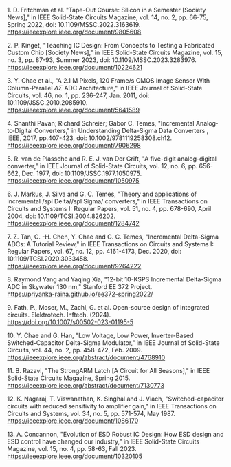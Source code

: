1\. D. Fritchman et al. "Tape-Out Course: Silicon in a Semester [Society News]," in IEEE Solid-State Circuits Magazine, vol. 14, no. 2, pp. 66-75, Spring 2022, doi: 10.1109/MSSC.2022.3163619.  
https://ieeexplore.ieee.org/document/9805608

2\. P. Kinget, "Teaching IC Design: From Concepts to Testing a Fabricated Custom Chip [Society News]," in IEEE Solid-State Circuits Magazine, vol. 15, no. 3, pp. 87-93, Summer 2023, doi: 10.1109/MSSC.2023.3283976.  
https://ieeexplore.ieee.org/document/10224621

3\. Y. Chae et al., "A 2.1 M Pixels, 120 Frame/s CMOS Image Sensor With Column-Parallel $\Delta \Sigma$ ADC Architecture," in IEEE Journal of Solid-State Circuits, vol. 46, no. 1, pp. 236-247, Jan. 2011, doi: 10.1109/JSSC.2010.2085910.  
https://ieeexplore.ieee.org/document/5641589

4\. Shanthi Pavan; Richard Schreier; Gabor C. Temes, "Incremental Analog‐to‐Digital Converters," in Understanding Delta-Sigma Data Converters , IEEE, 2017, pp.407-423, doi: 10.1002/9781119258308.ch12.  
https://ieeexplore.ieee.org/document/7906298

5\. R. van de Plassche and R. E. J. van Der Grift, "A five-digit analog-digital converter," in IEEE Journal of Solid-State Circuits, vol. 12, no. 6, pp. 656-662, Dec. 1977, doi: 10.1109/JSSC.1977.1050975.  
https://ieeexplore.ieee.org/document/1050975

6\. J. Markus, J. Silva and G. C. Temes, "Theory and applications of incremental /spl Delta//spl Sigma/ converters," in IEEE Transactions on Circuits and Systems I: Regular Papers, vol. 51, no. 4, pp. 678-690, April 2004, doi: 10.1109/TCSI.2004.826202.  
https://ieeexplore.ieee.org/document/1284742

7\. Z. Tan, C. -H. Chen, Y. Chae and G. C. Temes, "Incremental Delta-Sigma ADCs: A Tutorial Review," in IEEE Transactions on Circuits and Systems I: Regular Papers, vol. 67, no. 12, pp. 4161-4173, Dec. 2020, doi: 10.1109/TCSI.2020.3033458.  
https://ieeexplore.ieee.org/document/9264222

8\. Raymond Yang and Yaqing Xia, "12-bit 10-KSPS Incremental Delta-Sigma ADC in Skywater 130 nm," Stanford EE 372 Project.  
https://priyanka-raina.github.io/ee372-spring2022/  

9\. Fath, P., Moser, M., Zachl, G. et al. Open-source design of integrated circuits. Elektrotech. Inftech. (2024).  
https://doi.org/10.1007/s00502-023-01195-5

10\. Y. Chae and G. Han, "Low Voltage, Low Power, Inverter-Based Switched-Capacitor Delta-Sigma Modulator," in IEEE Journal of Solid-State Circuits, vol. 44, no. 2, pp. 458-472, Feb. 2009.  
https://ieeexplore.ieee.org/abstract/document/4768910  

11\. B. Razavi, "The StrongARM Latch [A Circuit for All Seasons]," in IEEE Solid-State Circuits Magazine, Spring 2015.  
https://ieeexplore.ieee.org/abstract/document/7130773

12\. K. Nagaraj, T. Viswanathan, K. Singhal and J. Vlach, "Switched-capacitor circuits with reduced sensitivity to amplifier gain," in IEEE Transactions on Circuits and Systems, vol. 34, no. 5, pp. 571-574, May 1987.  
https://ieeexplore.ieee.org/document/1086170 

13\. A. Concannon, "Evolution of ESD Robust IC Design: How ESD design and ESD control have changed our industry," in IEEE Solid-State Circuits Magazine, vol. 15, no. 4, pp. 58-63, Fall 2023.
https://ieeexplore.ieee.org/document/10320105

